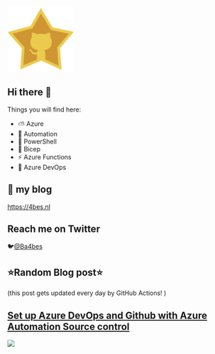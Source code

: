![Github Star](Assets/github-stars-logo_Color.png)

## Hi there 👋

Things you will find here:
- ⛅ Azure
- 🚗 Automation
- 🐚 PowerShell
- 💪 Bicep
- ⚡ Azure Functions
- 🚀 Azure DevOps


## 📝 my blog
<https://4bes.nl>

## Reach me on Twitter
🐦[@Ba4bes](https://twitter.com/Ba4bes)

<!---
- 🔭 I’m currently working on ...
- 🌱 I’m currently learning ...
- 👯 I’m looking to collaborate on ...
- 🤔 I’m looking for help with ...
- 💬 Ask me about ...
- 📫 How to reach me: ...
- 😄 Pronouns: ...
- ⚡ Fun fact: I have a standard poodle 🐩

-->

## ⭐Random Blog post⭐

(this post gets updated every day by GitHub Actions! )

<!-- Link -->
## [Set up Azure DevOps and Github with Azure Automation Source control](https://4bes.nl/2019/01/13/set-up-azure-devops-and-github-with-azure-automation-source-control/)

<a href="https://4bes.nl/2019/01/13/set-up-azure-devops-and-github-with-azure-automation-source-control/"><img src="https://4bes.nl/wp-content/uploads/2019/01/AzAutSourceControlFIPNG-1.png" height="250px"></a>

